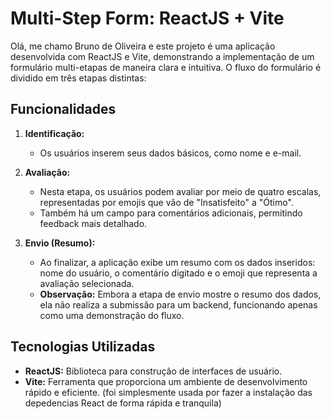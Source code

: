 # Multi-Step Form: ReactJS + Vite

Olá, me chamo Bruno de Oliveira e este projeto é uma aplicação desenvolvida com ReactJS e Vite, demonstrando a implementação de um formulário multi-etapas de maneira clara e intuitiva. O fluxo do formulário é dividido em três etapas distintas:

## Funcionalidades

1. **Identificação:**  
   - Os usuários inserem seus dados básicos, como nome e e-mail.

2. **Avaliação:**  
   - Nesta etapa, os usuários podem avaliar por meio de quatro escalas, representadas por emojis que vão de "Insatisfeito" a "Ótimo".  
   - Também há um campo para comentários adicionais, permitindo feedback mais detalhado.

3. **Envio (Resumo):**  
   - Ao finalizar, a aplicação exibe um resumo com os dados inseridos: nome do usuário, o comentário digitado e o emoji que representa a avaliação selecionada.  
   - **Observação:** Embora a etapa de envio mostre o resumo dos dados, ela não realiza a submissão para um backend, funcionando apenas como uma demonstração do fluxo.

## Tecnologias Utilizadas

- **ReactJS:** Biblioteca para construção de interfaces de usuário.
- **Vite:** Ferramenta que proporciona um ambiente de desenvolvimento rápido e eficiente. (foi simplesmente usada por fazer a instalação das depedencias React de forma rápida e tranquila)
